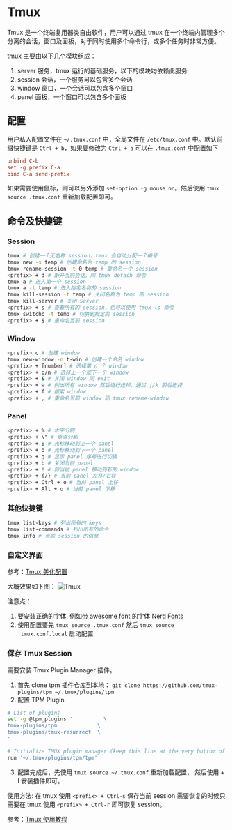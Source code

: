# Tmux

Tmux 是一个终端复用器类自由软件，用户可以通过 tmux 在一个终端内管理多个分离的会话，窗口及面板，对于同时使用多个命令行，或多个任务时非常方便。

tmux 主要由以下几个模块组成：

1. server 服务，tmux 运行的基础服务，以下的模块均依赖此服务
2. session 会话，一个服务可以包含多个会话
3. window 窗口，一个会话可以包含多个窗口
4. panel 面板，一个窗口可以包含多个面板

## 配置

用户私人配置文件在 `~/.tmux.conf` 中，全局文件在 `/etc/tmux.conf` 中。默认前缀快捷键是 `Ctrl + b`，如果要修改为 `Ctrl + a` 可以在 `.tmux.conf` 中配置如下

```conf
unbind C-b
set -g prefix C-a
bind C-a send-prefix
```

如果需要使用鼠标，则可以另外添加 `set-option -g mouse on`。然后使用 `tmux source .tmux.conf` 重新加载配置即可。


## 命令及快捷键

### Session

```bash
tmux # 创建一个无名称 session，tmux 会自动分配一个编号
tmux new -s temp # 创建命名为 temp 的 session
tmux rename-session -t 0 temp # 重命名一个 session
<prefix> + d # 断开当前会话，同 tmux detach 命令
tmux a # 进入第一个 session
tmux a -t temp # 进入指定名称的 session
tmux kill-session -t temp # 关闭名称为 temp 的 session
tmux kill-server # 关闭 Server
<prefix> + s # 查看所有的 session，也可以使用 tmux ls 命令
tmux switchc -t temp # 切换到指定的 session
<prefix> + $ # 重命名当前 session
```

### Window

```bash
<prefix> c # 创建 window
tmux new-window -n t-win # 创建一个命名 window
<prefix> + [number] # 选择第 n 个 window
<prefix> + p/n # 选择上一个或下一个 window
<prefix> + & # 关闭 window 同 exit 
<prefix> + w # 列出所有 window 然后进行选择，通过 j/k 前后选择
<prefix> + f # 搜索 window
<prefix> + , # 重命名当前 window 同 tmux rename-window 
```

### Panel

```bash
<prefix> + % # 水平分割
<prefix> + \" # 垂直分割
<prefix> + ; # 光标移动到上一个 panel
<prefix> + o # 光标移动到下一个 panel
<prefix> + q # 显示 panel 序号进行切换
<prefix> + b # 关闭当前 panel
<prefix> + ! # 将当前 panel 移动到新的 window
<prefix> + {/} # 当前 panel 左移/右移
<prefix> + Ctrl + o # 当前 panel 上移
<prefix> + Alt + o # 当前 panel 下移
```

### 其他快捷键

```bash
tmux list-keys # 列出所有的 keys
tmux list-commands # 列出所有的命令
tmux info # 当前 session 的信息
```

### 自定义界面
参考：[Tmux 美化配置](https://github.com/gpakosz/.tmux)

大概效果如下图：
![Tmux](https://i.loli.net/2020/05/10/tIqrijuodyQaORl.png)

注意点：
1. 要安装正确的字体, 例如带 awesome font 的字体 [Nerd Fonts](https://github.com/ryanoasis/nerd-fonts)
2. 使用配置要先 `tmux source .tmux.conf` 然后 `tmux source .tmux.conf.local` 启动配置

### 保存 Tmux Session
需要安装 Tmux Plugin Manager 插件。

1. 首先 clone tpm 插件仓库到本地：
`git clone https://github.com/tmux-plugins/tpm ~/.tmux/plugins/tpm`
2. 配置 TPM Plugin
```bash
# List of plugins
set -g @tpm_plugins '          \
tmux-plugins/tpm             \
tmux-plugins/tmux-resurrect  \
'

# Initialize TMUX plugin manager (keep this line at the very bottom of tmux.conf)
run '~/.tmux/plugins/tpm/tpm'
```
3. 配置完成后，先使用 `tmux source ~/.tmux.conf` 重新加载配置， 然后使用 <prefix> + I 安装插件即可。

使用方法: 在 tmux 使用 `<prefix> + Ctrl-s` 保存当前 session 需要恢复的时候只需要在 tmux 使用 `<prefix> + Ctrl-r` 即可恢复 session。

参考：[Tmux 使用教程](https://www.ruanyifeng.com/blog/2019/10/tmux.html)